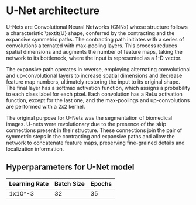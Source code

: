 # U-Net architecture 

U-Nets are Convolutional Neural Networks (CNNs) whose structure follows a characteristic \textit{U} shape, conferred by the contracting and the expansive symmetric paths. The contracting path initiates with a series of convolutions alternated with max-pooling layers. This process reduces spatial dimensions and augments the number of feature maps, taking the network to its bottleneck, where the input is represented as a 1-D vector.

The expansive path operates in reverse, employing alternating convolutional and up-convolutional layers to increase spatial dimensions and decrease feature map numbers, ultimately restoring the input to its original shape. The final layer has a softmax activation function, which assigns a probability to each class label for each pixel. Each convolution has a ReLu activation function, except for the last one, and the max-poolings and up-convolutions are performed with a 2x2 kernel.

The original purpose for U-Nets was the segmentation of biomedical images. U-nets were revolutionary due to the presence of the skip connections present in their structure. These connections join the pair of symmetric steps in the contracting and expansive paths and allow the network to concatenate feature maps, preserving fine-grained details and localization information.


## Hyperparameters for U-Net model
| Learning Rate | Batch Size | Epochs |
|---------------|------------|--------|
| 1x10^-3       | 32         | 35     |


